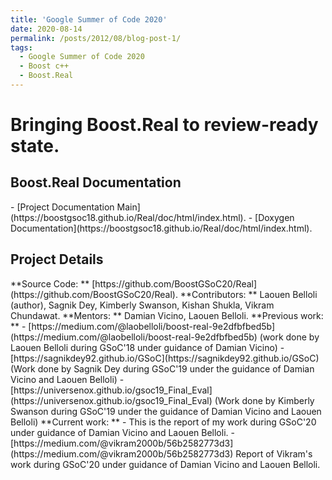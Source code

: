```yaml
---
title: 'Google Summer of Code 2020'
date: 2020-08-14
permalink: /posts/2012/08/blog-post-1/
tags:
  - Google Summer of Code 2020
  - Boost c++
  - Boost.Real
---
```


<h1>Bringing Boost.Real to review-ready state.</h1>
<h2>Boost.Real Documentation</h2>
- [Project Documentation Main](https://boostgsoc18.github.io/Real/doc/html/index.html).
- [Doxygen Documentation](https://boostgsoc18.github.io/Real/doc/html/index.html).

<h2>Project Details</h2>
**Source Code: ** [https://github.com/BoostGSoC20/Real](https://github.com/BoostGSoC20/Real).
**Contributors: ** Laouen Belloli (author), Sagnik Dey, Kimberly Swanson, Kishan Shukla, Vikram Chundawat.
**Mentors: ** Damian Vicino, Laouen Belloli.
**Previous work: **
- [https://medium.com/@laobelloli/boost-real-9e2dfbfbed5b](https://medium.com/@laobelloli/boost-real-9e2dfbfbed5b) (work done by Laouen Belloli during GSoC'18 under guidance of Damian Vicino)
- [https://sagnikdey92.github.io/GSoC](https://sagnikdey92.github.io/GSoC) (Work done by Sagnik Dey during GSoC'19 under the guidance of Damian Vicino and Laouen Belloli)
- [https://universenox.github.io/gsoc19_Final_Eval](https://universenox.github.io/gsoc19_Final_Eval) (Work done by Kimberly Swanson during GSoC'19 under the guidance of Damian Vicino and Laouen Belloli)
**Current work: **
- This is the report of my work during GSoC'20 under guidance of Damian Vicino and Laouen Belloli.
- [https://medium.com/@vikram2000b/56b2582773d3](https://medium.com/@vikram2000b/56b2582773d3) Report of Vikram's work during GSoC'20 under guidance of Damian Vicino and Laouen Belloli.


